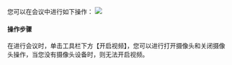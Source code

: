 您可以在会议中进行如下操作：
![](https://main.qcloudimg.com/raw/f35585840d8ef4e397b5f0dc2b72bd76.jpg)

#### 操作步骤
在进行会议时，单击工具栏下方【开启视频】，您可以进行打开摄像头和关闭摄像头操作，当您没有摄像头设备时，则无法开启视频。

